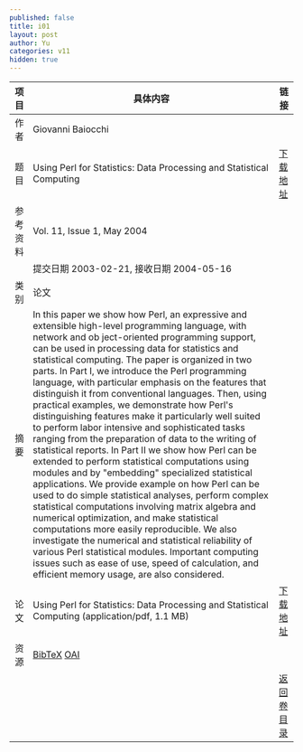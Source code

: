 ```yaml
---
published: false
title: i01
layout: post
author: Yu
categories: v11
hidden: true
---
```


| 项目 | 具体内容 | 链接 |
|---:|---|---|
| 作者 | Giovanni Baiocchi| |
| 题目 |Using Perl for Statistics: Data Processing and Statistical Computing | [下载地址](http://www.jstatsoft.org/v11/i01/paper) |
| 参考资料 |Vol. 11, Issue 1, May 2004 | |
| | 提交日期 2003-02-21, 接收日期 2004-05-16| | 
| 类别 | 论文| |
| 摘要 | In this paper we show how Perl, an expressive and extensible high-level programming language, with network and ob ject-oriented programming support, can be used in processing data for statistics and statistical computing. The paper is organized in two parts. In Part I, we introduce the Perl programming language, with particular emphasis on the features that distinguish it from conventional languages. Then, using practical examples, we demonstrate how Perl's distinguishing features make it particularly well suited to perform labor intensive and sophisticated tasks ranging from the preparation of data to the writing of statistical reports. In Part II we show how Perl can be extended to perform statistical computations using modules and by "embedding" specialized statistical applications. We provide example on how Perl can be used to do simple statistical analyses, perform complex statistical computations involving matrix algebra and numerical optimization, and make statistical computations more easily reproducible. We also investigate the numerical and statistical reliability of various Perl statistical modules. Important computing issues such as ease of use, speed of calculation, and efficient memory usage, are also considered.| |
| 论文 | Using Perl for Statistics: Data Processing and Statistical Computing  (application/pdf, 1.1 MB)| [下载地址](http://www.jstatsoft.org/v11/i01/paper) |
| 资源 | [BibTeX](http://www.jstatsoft.org/v11/i01/bibtex) [OAI](http://www.jstatsoft.org/oai?verb=GetRecord&identifier=oai.jstatsoft/v11/i01&prefix=oai_dc)| |
| |  | [返回卷目录]({{site.baseurl}}/volume/v11.html) |